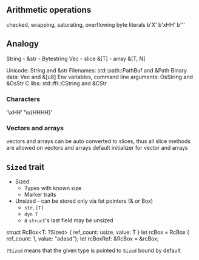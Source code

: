 ## Arithmetic operations
checked, wrapping, saturating, overflowing
byte literals b'X' b'xHH' b'\''

## Analogy
String - &str - Bytestring
Vec<T> - slice &[T] - array &[T, N]

Unicode: String and &str
Filenames: std::path::PathBuf and &Path
Binary data: Vec<u8> and &[u8]
Env variables, command line arguments: OsString and &OsStr
C libs: std::ffi::CString and &CStr

### Characters
'\xHH' '\u{HHHH}'

### Vectors and arrays
vectors and arrays can be auto converted to slices, thus all slice methods are allowed on vectors and arrays
default initializer for vector and arrays

## `Sized` trait
* Sized
  * Types with known size
  * Marker traits
* Unsized - can be stored only via fat pointers (& or Box)
  * `str`, `[T]`
  * `dyn T`
  * a `struct`'s last field may be unsized

struct RcBox<T: ?Sized> { ref_count: usize, value: T }
let rcBox = RcBox { ref_count: 1, value: "adasd"};
let rcBoxRef: &RcBox<dyn Display> = &rcBox;

`?Sized` means that the given type is pointed to
`Sized` bound by default

